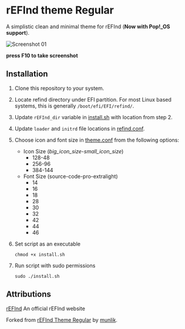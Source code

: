 # rEFInd theme Regular

A simplistic clean and minimal theme for rEFInd (**Now with Pop!_OS support**).

![Screenshot 01](http://i.imgur.com/wQQ5OiQ.png)

**press F10 to take screenshot**

## Installation

1. Clone this repository to your system.

2. Locate refind directory under EFI partition. For most Linux based systems, this is generally `/boot/efi/EFI/refind/`. 

3. Update `rEFInd_dir` variable in [install.sh](install.sh) with location from step 2.

4. Update `loader` and `initrd` file locations in [refind.conf](refind.conf).

5. Choose icon and font size in [theme.conf](theme.conf) from the following options:
   - Icon Size (*big_icon_size*-*small_icon_size*)
     - 128-48
     - 256-96
     - 384-144
   - Font Size (source-code-pro-extralight)
     - 14
     - 16
     - 18
     - 28
     - 30
     - 32
     - 42
     - 44
     - 46

6. Set script as an executable
   
   `chmod +x install.sh`

7. Run script with sudo permissions
   
   `sudo ./install.sh`

## Attributions

[rEFInd](http://www.rodsbooks.com/refind/) An official rEFInd website

Forked from [rEFInd Theme Regular](https://www.deviantart.com/munlik/art/rEFInd-theme-512091944) by [munlik](https://www.deviantart.com/munlik).
